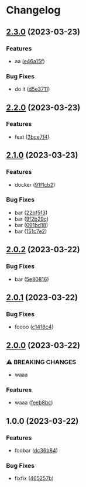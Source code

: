 # Changelog

## [2.3.0](https://github.com/Hoishin/release-please-test/compare/v2.2.0...v2.3.0) (2023-03-23)


### Features

* aa ([e46a15f](https://github.com/Hoishin/release-please-test/commit/e46a15ff4f66a5dd3ccf8821436ee58c0daeec0c))


### Bug Fixes

* do it ([d5e3711](https://github.com/Hoishin/release-please-test/commit/d5e37115f0b238b60f2a117f3765a905325ba8da))

## [2.2.0](https://github.com/Hoishin/release-please-test/compare/v2.1.0...v2.2.0) (2023-03-23)


### Features

* feat ([3bce7f4](https://github.com/Hoishin/release-please-test/commit/3bce7f4199554761e5ba4b808223ac0147da1ea3))

## [2.1.0](https://github.com/Hoishin/release-please-test/compare/v2.0.2...v2.1.0) (2023-03-23)


### Features

* docker ([91f1cb2](https://github.com/Hoishin/release-please-test/commit/91f1cb26c79f2c5b097457990580d3b2a997305d))


### Bug Fixes

* bar ([22bf5f3](https://github.com/Hoishin/release-please-test/commit/22bf5f379f138a5bb152e199d03ab2e7af520d7d))
* bar ([9f2b29c](https://github.com/Hoishin/release-please-test/commit/9f2b29cf84cf78b43286a846c4adcf2768e1b18c))
* bar ([091bd18](https://github.com/Hoishin/release-please-test/commit/091bd18644c015385aacb8901e4eb62ddeeab6d3))
* bar ([151c7e2](https://github.com/Hoishin/release-please-test/commit/151c7e26c11cbc4d77087888418c29319cbf0768))

## [2.0.2](https://github.com/Hoishin/release-please-test/compare/v2.0.1...v2.0.2) (2023-03-22)


### Bug Fixes

* bar ([5e80816](https://github.com/Hoishin/release-please-test/commit/5e80816d8c069e2708e8da537e01ac8a7934087f))

## [2.0.1](https://github.com/Hoishin/release-please-test/compare/v2.0.0...v2.0.1) (2023-03-22)


### Bug Fixes

* foooo ([c1418c4](https://github.com/Hoishin/release-please-test/commit/c1418c4ad784f112080aeff13e4382f31c06221d))

## [2.0.0](https://github.com/Hoishin/release-please-test/compare/v1.0.0...v2.0.0) (2023-03-22)


### ⚠ BREAKING CHANGES

* waaa

### Features

* waaa ([feeb8bc](https://github.com/Hoishin/release-please-test/commit/feeb8bc6f4098f4d6c398521a22828f50d9401f5))

## 1.0.0 (2023-03-22)


### Features

* foobar ([dc36b84](https://github.com/Hoishin/release-please-test/commit/dc36b849cf4ea5900d90b82b0ee8c4de701d3300))


### Bug Fixes

* fixfix ([465257b](https://github.com/Hoishin/release-please-test/commit/465257bf29401c07cfc50239f8ce207ec9ac8eb4))
